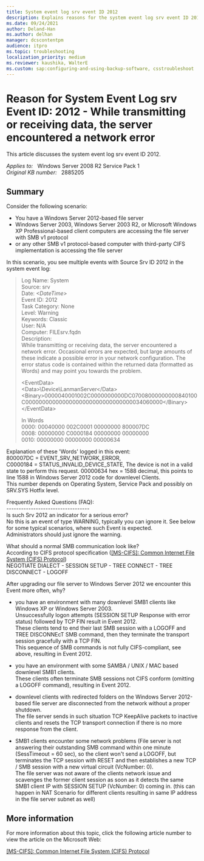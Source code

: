 ```yaml
---
title: System event log srv event ID 2012
description: Explains reasons for the system event log srv event ID 2012.
ms.date: 09/24/2021
author: Deland-Han
ms.author: delhan
manager: dcscontentpm
audience: itpro
ms.topic: troubleshooting
localization_priority: medium
ms.reviewer: kaushika, WalterE
ms.custom: sap:configuring-and-using-backup-software, csstroubleshoot
---
```

# Reason for System Event Log srv Event ID: 2012 - While transmitting or receiving data, the server encountered a network error

This article discusses the system event log srv event ID 2012.

_Applies to:_ &nbsp; Windows Server 2008 R2 Service Pack 1  
_Original KB number:_ &nbsp; 2885205

## Summary

Consider the following scenario:

- You have a Windows Server 2012-based file server
- Windows Server 2003, Windows Server 2003 R2, or Microsoft Windows XP Professional-based client computers are accessing the file server with SMB v1 protocol
- or any other SMB v1 protocol-based computer with third-party CIFS implementation is accessing the file server

In this scenario, you see multiple events with Source Srv ID 2012 in the system event log:

> Log Name: System  
Source: srv  
Date: *\<DateTime>*  
Event ID: 2012  
Task Category: None  
Level: Warning  
Keywords: Classic  
User: N/A  
Computer: FILEsrv.fqdn  
Description:  
While transmitting or receiving data, the server encountered a network error. Occasional errors are expected, but large amounts of these indicate a possible error in your network configuration. The error status code is contained within the returned data (formatted as Words) and may point you towards the problem.
>
>\<EventData>  
 \<Data>\Device\LanmanServer\</Data>  
 \<Binary>0000040001002C0000000000DC07008000000000840100C00000000000000000000000000000000034060000\</Binary>  
 \</EventData>
>
> In Words  
0000: 00040000 002C0001 00000000 800007DC  
0008: 00000000 C0000184 00000000 00000000  
0010: 00000000 00000000 00000634

Explanation of these 'Words' logged in this event:  
800007DC = EVENT_SRV_NETWORK_ERROR,  
C0000184 = STATUS_INVALID_DEVICE_STATE, The device is not in a valid state to perform this request.
00000634 hex = 1588 decimal, this points to line 1588 in Windows Server 2012 code for downlevel Clients.  
This number depends on Operating System, Service Pack and possibly on SRV.SYS Hotfix level.

Frequently Asked Questions (FAQ):  
\----------------------------------  
Is such Srv 2012 an indicator for a serious error?  
No this is an event of type WARNING, typically you can ignore it. See below for some typical scenarios, where such Event is expected.  
Administrators should just ignore the warning.

What should a normal SMB communication look like?  
According to CIFS protocol specification ([[MS-CIFS]: Common Internet File System (CIFS) Protocol](https://msdn.microsoft.com/library/ee442092.aspx))  
NEGOTIATE DIALECT - SESSION SETUP - TREE CONNECT - TREE DISCONNECT - LOGOFF

After upgrading our file server to Windows Server 2012 we encounter this Event more often, why?

- you have an environment with many downlevel SMB1 clients like Windows XP or Windows Server 2003.  
Unsuccessfully logon attempts (SESSION SETUP Response with error status) followed by TCP FIN result in Event 2012.  
These clients tend to end their last SMB session with a LOGOFF and TREE DISCONNEcT SMB command, then they terminate the transport session gracefully with a TCP FIN.  
This sequence of SMB commands is not fully CIFS-compliant, see above, resulting in Event 2012.

- you have an environment with some SAMBA / UNIX / MAC based downlevel SMB1 clients.  
These clients often terminate SMB sessions not CIFS conform (omitting a LOGOFF command), resulting in Event 2012.

- downlevel clients with redirected folders on the Windows Server 2012-based file server are disconnected from the network without a proper shutdown.  
The file server sends in such situation TCP KeepAlive packets to inactive clients and resets the TCP transport connection if there is no more response from the client.

- SMB1 clients encounter some network problems (File server is not answering their outstanding SMB command within one minute (SessTimeout = 60 sec), so the client won't send a LOGOFF, but terminates the TCP session with RESET and then establishes a new TCP / SMB session with a new virtual circuit (VcNumber: 0).  
The file server was not aware of the clients network issue and scavenges the former client session as soon as it detects the same SMB1 client IP with SESSION SETUP (VcNumber: 0) coming in.
(this can happen in NAT Scenario for different clients resulting in same IP address in the file server subnet as well)

## More information

For more information about this topic, click the following article number to view the article on the Microsoft Web:

[[MS-CIFS]: Common Internet File System (CIFS) Protocol](/openspecs/windows_protocols/ms-cifs/d416ff7c-c536-406e-a951-4f04b2fd1d2b)
